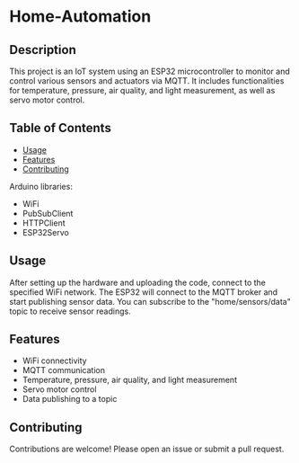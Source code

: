 # Home-Automation
## Description
This project is an IoT system using an ESP32 microcontroller to monitor and control various sensors and actuators via MQTT. It includes functionalities for temperature, pressure, air quality, and light measurement, as well as servo motor control.

## Table of Contents
- [Usage](#usage)
- [Features](#features)
- [Contributing](#contributing)


Arduino libraries:
- WiFi
- PubSubClient
- HTTPClient
- ESP32Servo

## Usage
After setting up the hardware and uploading the code, connect to the specified WiFi network. The ESP32 will connect to the MQTT broker and start publishing sensor data. You can subscribe to the "home/sensors/data" topic to receive sensor readings. 

## Features
- WiFi connectivity
- MQTT communication
- Temperature, pressure, air quality, and light measurement
- Servo motor control
- Data publishing to a topic

## Contributing
Contributions are welcome! Please open an issue or submit a pull request.

